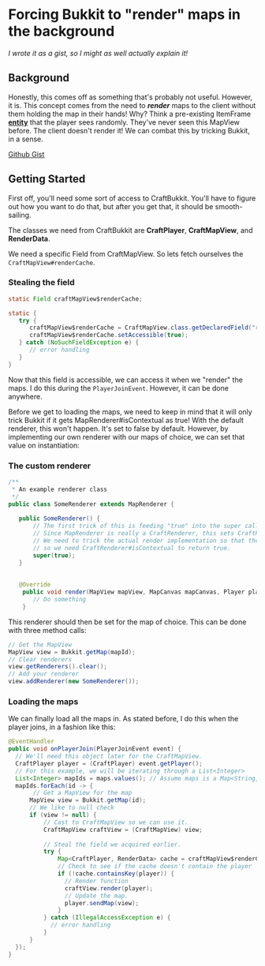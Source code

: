 # Forcing Bukkit to "render" maps in the background
*I wrote it as a gist, so I might as well actually explain it!*

## Background
Honestly, this comes off as something that's probably not useful. However, it is.
This concept comes from the need to ***render*** maps to the client without them holding the map in their hands!
Why? Think a pre-existing ItemFrame **<u>entity</u>** that the player sees randomly. They've never seen this MapView before. The client doesn't render it!
We can combat this by tricking Bukkit, in a sense.

[Github Gist](https://gist.github.com/bfu4/f224f4736f11328a4c2304c38f09e0c3)

## Getting Started
First off, you'll need some sort of access to CraftBukkit. You'll have to figure out how you want to do that,
but after you get that, it should be smooth-sailing.

The classes we need from CraftBukkit are **CraftPlayer**, **CraftMapView**, and **RenderData**.

We need a specific Field from CraftMapView. So lets fetch ourselves the `CraftMapView#renderCache`.

### Stealing the field

```java
static Field craftMapView$renderCache;

static {
   try {
      craftMapView$renderCache = CraftMapView.class.getDeclaredField("renderCache");
      craftMapView$renderCache.setAccessible(true);
   } catch (NoSuchFieldException e) {
      // error handling
   }
}
```

Now that this field is accessible, we can access it when we "render" the maps.
I do this during the `PlayerJoinEvent`. However, it can be done anywhere.

Before we get to loading the maps, we need to keep in mind that it will only trick Bukkit if it gets MapRenderer#isContextual as true!
With the default renderer, this won't happen. It's set to false by default. However, by implementing our own renderer with our maps of choice,
we can set that value on instantiation:

### The custom renderer
```java
/**
 * An example renderer class
 */
public class SomeRenderer extends MapRenderer {
  
   public SomeRenderer() {
       // The first trick of this is feeding "true" into the super call
       // Since MapRenderer is really a CraftRenderer, this sets CraftRenderer#isContextual to true
       // We need to trick the actual render implementation so that the player it caches is not null,
       // so we need CraftRenderer#isContextual to return true.
       super(true); 
   }
  
  
   @Override
    public void render(MapView mapView, MapCanvas mapCanvas, Player player) {
       // Do something
    }
```

This renderer should then be set for the map of choice. This can be done with three method calls:

```java
// Get the MapView
MapView view = Bukkit.getMap(mapId);
// Clear renderers
view.getRenderers().clear();
// Add your renderer
view.addRenderer(new SomeRenderer());
```

### Loading the maps
We can finally load all the maps in. As stated before, I do this when the player joins, in a fashion like this:
```java
@EventHandler
public void onPlayerJoin(PlayerJoinEvent event) {
  // We'll need this object later for the CraftMapView.
  CraftPlayer player = (CraftPlayer) event.getPlayer();
  // For this example, we will be iterating through a List<Integer>
  List<Integer> mapIds = maps.values(); // Assume maps is a Map<String, Integer>
  mapIds.forEach(id -> {
       // Get a MapView for the map
      MapView view = Bukkit.getMap(id);
      // We like to null check
      if (view != null) {
          // Cast to CraftMapView so we can use it.
          CraftMapView craftView = (CraftMapView) view;
          
          // Steal the field we acquired earlier.
          try {
              Map<CraftPlayer, RenderData> cache = craftMapView$renderCache.get(craftView);
              // Check to see if the cache doesn't contain the player
              if (!cache.containsKey(player)) {
                // Render function
                craftView.render(player);
                // Update the map.
                player.sendMap(view);
              }
          } catch (IllegalAccessException e) {
            // error handling
          }
      }
  });
}
```

